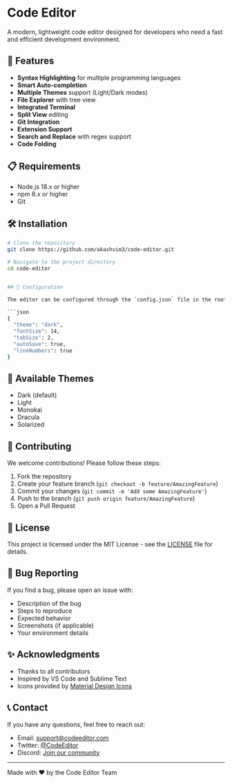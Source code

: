 # Code Editor

A modern, lightweight code editor designed for developers who need a fast and efficient development environment.

## 🚀 Features

- **Syntax Highlighting** for multiple programming languages
- **Smart Auto-completion**
- **Multiple Themes** support (Light/Dark modes)
- **File Explorer** with tree view
- **Integrated Terminal**
- **Split View** editing
- **Git Integration**
- **Extension Support**
- **Search and Replace** with regex support
- **Code Folding**

## 📋 Requirements

- Node.js 18.x or higher
- npm 8.x or higher
- Git

## 🛠️ Installation

```bash
# Clone the repository
git clone https://github.com/akashvim3/code-editor.git

# Navigate to the project directory
cd code-editor


## 🔧 Configuration

The editor can be configured through the `config.json` file in the root directory:

```json
{
  "theme": "dark",
  "fontSize": 14,
  "tabSize": 2,
  "autoSave": true,
  "lineNumbers": true
}
```

## 🎨 Available Themes

- Dark (default)
- Light
- Monokai
- Dracula
- Solarized

## 🤝 Contributing

We welcome contributions! Please follow these steps:

1. Fork the repository
2. Create your feature branch (`git checkout -b feature/AmazingFeature`)
3. Commit your changes (`git commit -m 'Add some AmazingFeature'`)
4. Push to the branch (`git push origin feature/AmazingFeature`)
5. Open a Pull Request

## 📝 License

This project is licensed under the MIT License - see the [LICENSE](LICENSE) file for details.

## 🐛 Bug Reporting

If you find a bug, please open an issue with:
- Description of the bug
- Steps to reproduce
- Expected behavior
- Screenshots (if applicable)
- Your environment details

## ✨ Acknowledgments

- Thanks to all contributors
- Inspired by VS Code and Sublime Text
- Icons provided by [Material Design Icons](https://materialdesignicons.com/)

## 📞 Contact

If you have any questions, feel free to reach out:
- Email: support@codeeditor.com
- Twitter: [@CodeEditor](https://twitter.com/CodeEditor)
- Discord: [Join our community](https://discord.gg/codeeditor)

---

Made with ❤️ by the Code Editor Team
